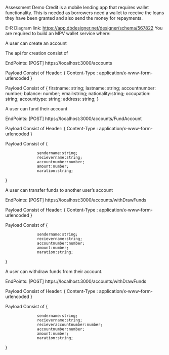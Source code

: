 Assessment
Demo Credit is a mobile lending app that requires wallet functionality. This is needed as borrowers need a wallet to receive the loans they have been granted and also send the money for repayments.

E-R Diagram link: https://app.dbdesigner.net/designer/schema/567822
You are required to build an MPV wallet service where:

A user can create an account

The api for creation consist of

EndPoints: [POST] https://localhost:3000/accounts

Payload Consist of
Header: {
Content-Type : application/x-www-form-urlencoded
}

Payload Consist of
{
firstname: string;
lastname: string;
accountnumber: number;
balance: number;
email:string;
nationality:string;
occupation: string;
accounttype: string;
address: string;
}

A user can fund their account

EndPoints: [POST] https://localhost:3000/accounts/FundAccount

Payload Consist of
Header: {
Content-Type : application/x-www-form-urlencoded
}

Payload Consist of
{

                  sendername:string;
                  recievername:string;
                  accountnumber:number;
                  amount:number;
                  naration:string;

}

A user can transfer funds to another user’s account

EndPoints: [POST] https://localhost:3000/accounts/withDrawFunds

Payload Consist of
Header: {
Content-Type : application/x-www-form-urlencoded
}

Payload Consist of
{

                  sendername:string;
                  recievername:string;
                  accountnumber:number;
                  amount:number;
                  naration:string;

}

A user can withdraw funds from their account.

EndPoints: [POST] https://localhost:3000/accounts/withDrawFunds

Payload Consist of
Header: {
Content-Type : application/x-www-form-urlencoded
}

Payload Consist of
{

                  sendername:string;
                  recievername:string;
                  recieveraccountnumber:number;
                  accountnumber:number;
                  amount:number;
                  naration:string;

}
